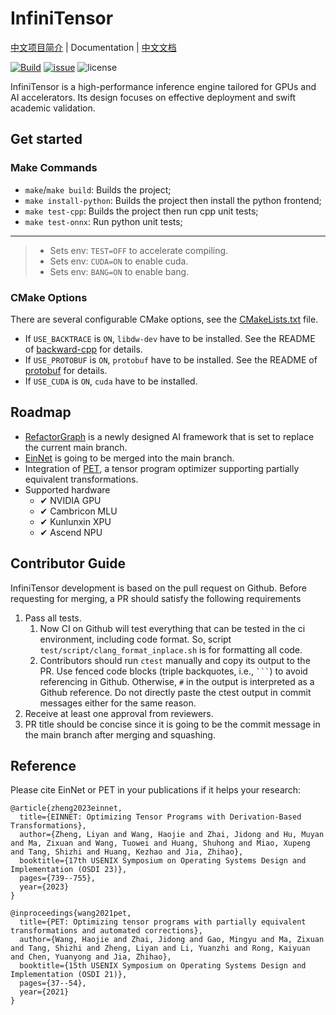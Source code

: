 # InfiniTensor

[中文项目简介](/README_CN.md) | Documentation | [中文文档](/docs/INDEX.md)

[![Build](https://github.com/InfiniTensor/InfiniTensor/actions/workflows/build.yml/badge.svg?branch=master)](https://github.com/InfiniTensor/InfiniTensor/actions)
[![issue](https://img.shields.io/github/issues/InfiniTensor/InfiniTensor)](https://github.com/InfiniTensor/InfiniTensor/issues)
![license](https://img.shields.io/github/license/InfiniTensor/InfiniTensor)

InfiniTensor is a high-performance inference engine tailored for GPUs and AI accelerators. Its design focuses on effective deployment and swift academic validation.

## Get started

### Make Commands

- `make`/`make build`: Builds the project;
- `make install-python`: Builds the project then install the python frontend;
- `make test-cpp`: Builds the project then run cpp unit tests;
- `make test-onnx`: Run python unit tests;

---

> - Sets env: `TEST=OFF` to accelerate compiling.
> - Sets env: `CUDA=ON` to enable cuda.
> - Sets env: `BANG=ON` to enable bang.

### CMake Options

There are several configurable CMake options, see the [CMakeLists.txt](/CMakeLists.txt#L5) file.

- If `USE_BACKTRACE` is `ON`, `libdw-dev` have to be installed. See the README of [backward-cpp](https://github.com/bombela/backward-cpp) for details.
- If `USE_PROTOBUF` is `ON`, `protobuf` have to be installed. See the README of [protobuf](https://github.com/protocolbuffers/protobuf) for details.
- If `USE_CUDA` is `ON`, `cuda` have to be installed.

## Roadmap

- [RefactorGraph](https://github.com/InfiniTensor/RefactorGraph) is a newly designed AI framework that is set to replace the current main branch.
- [EinNet](https://github.com/InfiniTensor/InfiniTensor/tree/NNET_e2e) is going to be merged into the main branch.
- Integration of [PET](https://github.com/thu-pacman/PET), a tensor program optimizer supporting partially equivalent transformations.
- Supported hardware
  - ✔ NVIDIA GPU
  - ✔ Cambricon MLU
  - ✔ Kunlunxin XPU
  - ✔ Ascend NPU

## Contributor Guide

InfiniTensor development is based on the pull request on Github. Before requesting for merging, a PR should satisfy the following requirements

1. Pass all tests.
    1. Now CI on Github will test everything that can be tested in the ci environment, including code format. So, script `test/script/clang_format_inplace.sh` is for formatting all code.
    2. Contributors should run `ctest` manually and copy its output to the PR. Use fenced code blocks (triple backquotes, i.e., `` ``` ``) to avoid referencing in Github. Otherwise, `#` in the output is interpreted as a Github reference. Do not directly paste the ctest output in commit messages either for the same reason.
2. Receive at least one approval from reviewers.
3. PR title should be concise since it is going to be the commit message in the main branch after merging and squashing.

## Reference

Please cite EinNet or PET in your publications if it helps your research:

```plaintext
@article{zheng2023einnet,
  title={EINNET: Optimizing Tensor Programs with Derivation-Based Transformations},
  author={Zheng, Liyan and Wang, Haojie and Zhai, Jidong and Hu, Muyan and Ma, Zixuan and Wang, Tuowei and Huang, Shuhong and Miao, Xupeng and Tang, Shizhi and Huang, Kezhao and Jia, Zhihao},
  booktitle={17th USENIX Symposium on Operating Systems Design and Implementation (OSDI 23)},
  pages={739--755},
  year={2023}
}

@inproceedings{wang2021pet,
  title={PET: Optimizing tensor programs with partially equivalent transformations and automated corrections},
  author={Wang, Haojie and Zhai, Jidong and Gao, Mingyu and Ma, Zixuan and Tang, Shizhi and Zheng, Liyan and Li, Yuanzhi and Rong, Kaiyuan and Chen, Yuanyong and Jia, Zhihao},
  booktitle={15th USENIX Symposium on Operating Systems Design and Implementation (OSDI 21)},
  pages={37--54},
  year={2021}
}
```
